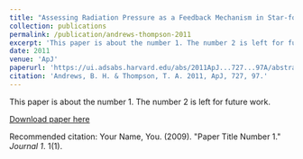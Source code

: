 ```yaml
---
title: "Assessing Radiation Pressure as a Feedback Mechanism in Star-forming Galaxies"
collection: publications
permalink: /publication/andrews-thompson-2011
excerpt: 'This paper is about the number 1. The number 2 is left for future work.'
date: 2011
venue: 'ApJ'
paperurl: 'https://ui.adsabs.harvard.edu/abs/2011ApJ...727...97A/abstract'
citation: 'Andrews, B. H. & Thompson, T. A. 2011, ApJ, 727, 97.'
---
```

This paper is about the number 1. The number 2 is left for future work.

[Download paper here](http://academicpages.github.io/files/paper1.pdf)

Recommended citation: Your Name, You. (2009). "Paper Title Number 1." <i>Journal 1</i>. 1(1).
